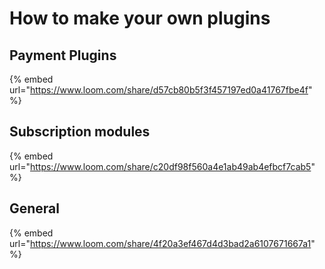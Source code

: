 # How to make your own plugins

## Payment Plugins

{% embed url="https://www.loom.com/share/d57cb80b5f3f457197ed0a41767fbe4f" %}

## Subscription modules

{% embed url="https://www.loom.com/share/c20df98f560a4e1ab49ab4efbcf7cab5" %}

## General

{% embed url="https://www.loom.com/share/4f20a3ef467d4d3bad2a6107671667a1" %}
